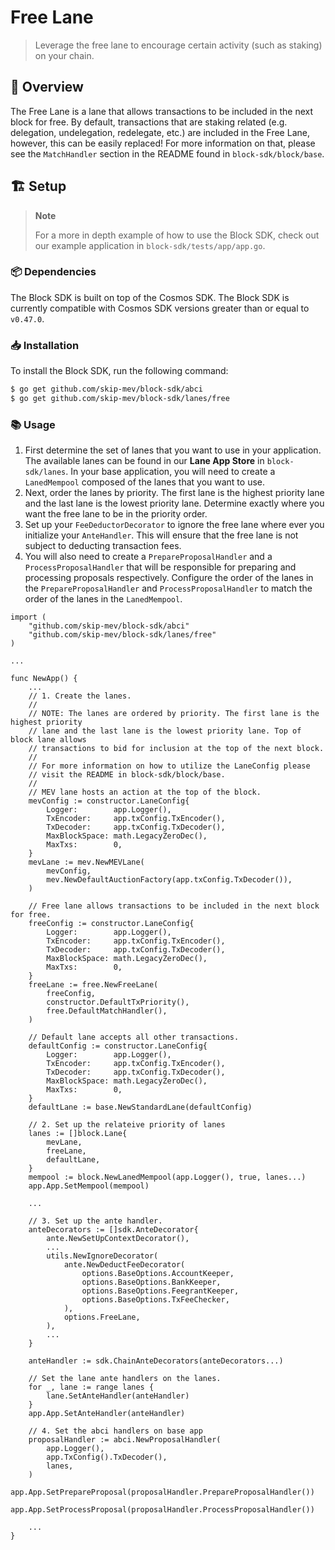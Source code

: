 # Free Lane

> Leverage the free lane to encourage certain activity (such as staking) on 
> your chain.

## 📖 Overview

The Free Lane is a lane that allows transactions to be included in the next block
for free. By default, transactions that are staking related (e.g. delegation,
undelegation, redelegate, etc.) are included in the Free Lane, however, this
can be easily replaced! For more information on that, please see the
`MatchHandler` section in the README found in `block-sdk/block/base`.

## 🏗️ Setup

> **Note**
> 
> For a more in depth example of how to use the Block SDK, check out our
> example application in `block-sdk/tests/app/app.go`.

### 📦 Dependencies

The Block SDK is built on top of the Cosmos SDK. The Block SDK is currently
compatible with Cosmos SDK versions greater than or equal to `v0.47.0`.

### 📥 Installation

To install the Block SDK, run the following command:

```bash
$ go get github.com/skip-mev/block-sdk/abci
$ go get github.com/skip-mev/block-sdk/lanes/free
```

### 📚 Usage

1. First determine the set of lanes that you want to use in your application. The
available lanes can be found in our **Lane App Store** in `block-sdk/lanes`. In
your base application, you will need to create a `LanedMempool` composed of the
lanes that you want to use.
2. Next, order the lanes by priority. The first lane is the highest priority lane
and the last lane is the lowest priority lane. Determine exactly where you want
the free lane to be in the priority order.
3. Set up your `FeeDeductorDecorator` to ignore the free lane where ever you
initialize your `AnteHandler`. This will ensure that the free lane is not
subject to deducting transaction fees.
4. You will also need to create a `PrepareProposalHandler` and a 
`ProcessProposalHandler` that will be responsible for preparing and processing 
proposals respectively. Configure the order of the lanes in the
`PrepareProposalHandler` and `ProcessProposalHandler` to match the order of the
lanes in the `LanedMempool`.

```golang
import (
    "github.com/skip-mev/block-sdk/abci"
    "github.com/skip-mev/block-sdk/lanes/free"
)

...
```

```golang
func NewApp() {
    ...
    // 1. Create the lanes.
    //
    // NOTE: The lanes are ordered by priority. The first lane is the highest priority
    // lane and the last lane is the lowest priority lane. Top of block lane allows
    // transactions to bid for inclusion at the top of the next block.
    //
    // For more information on how to utilize the LaneConfig please
    // visit the README in block-sdk/block/base.
    //
    // MEV lane hosts an action at the top of the block.
    mevConfig := constructor.LaneConfig{
        Logger:        app.Logger(),
        TxEncoder:     app.txConfig.TxEncoder(),
        TxDecoder:     app.txConfig.TxDecoder(),
        MaxBlockSpace: math.LegacyZeroDec(), 
        MaxTxs:        0,
    }
    mevLane := mev.NewMEVLane(
        mevConfig,
        mev.NewDefaultAuctionFactory(app.txConfig.TxDecoder()),
    )

    // Free lane allows transactions to be included in the next block for free.
    freeConfig := constructor.LaneConfig{
        Logger:        app.Logger(),
        TxEncoder:     app.txConfig.TxEncoder(),
        TxDecoder:     app.txConfig.TxDecoder(),
        MaxBlockSpace: math.LegacyZeroDec(),
        MaxTxs:        0,
    }
    freeLane := free.NewFreeLane(
        freeConfig,
        constructor.DefaultTxPriority(),
        free.DefaultMatchHandler(),
    )

    // Default lane accepts all other transactions.
    defaultConfig := constructor.LaneConfig{
        Logger:        app.Logger(),
        TxEncoder:     app.txConfig.TxEncoder(),
        TxDecoder:     app.txConfig.TxDecoder(),
        MaxBlockSpace: math.LegacyZeroDec(),
        MaxTxs:        0,
    }
    defaultLane := base.NewStandardLane(defaultConfig)

    // 2. Set up the relateive priority of lanes
    lanes := []block.Lane{
        mevLane,
        freeLane,
        defaultLane,
    }
    mempool := block.NewLanedMempool(app.Logger(), true, lanes...)
    app.App.SetMempool(mempool)

    ...

    // 3. Set up the ante handler.
    anteDecorators := []sdk.AnteDecorator{
		ante.NewSetUpContextDecorator(),
        ...
		utils.NewIgnoreDecorator(
			ante.NewDeductFeeDecorator(
				options.BaseOptions.AccountKeeper,
				options.BaseOptions.BankKeeper,
				options.BaseOptions.FeegrantKeeper,
				options.BaseOptions.TxFeeChecker,
			),
			options.FreeLane,
		),
        ...
	}

    anteHandler := sdk.ChainAnteDecorators(anteDecorators...)

    // Set the lane ante handlers on the lanes.
    for _, lane := range lanes {
        lane.SetAnteHandler(anteHandler)
    }
    app.App.SetAnteHandler(anteHandler)

    // 4. Set the abci handlers on base app
    proposalHandler := abci.NewProposalHandler(
        app.Logger(),
        app.TxConfig().TxDecoder(),
        lanes,
    )
    app.App.SetPrepareProposal(proposalHandler.PrepareProposalHandler())
    app.App.SetProcessProposal(proposalHandler.ProcessProposalHandler())

    ...
}
```
